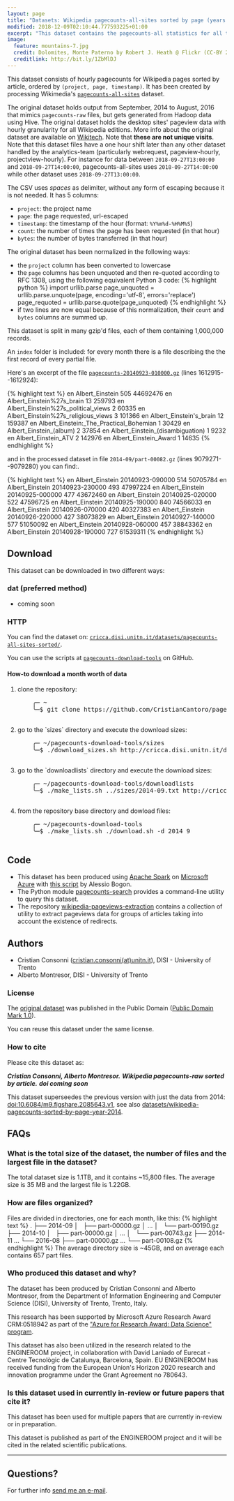```yaml
---
layout: page
title: "Datasets: Wikipedia pagecounts-all-sites sorted by page (years 2014 – 2016)"
modified: 2018-12-09T02:10:44.777593225+01:00
excerpt: "This dataset contains the pagecounts-all statistics for all the Wikimedia projects sorted by page 2014-2016"
image:
  feature: mountains-7.jpg
  credit: Dolomites, Monte Paterno by Robert J. Heath @ Flickr (CC-BY 2.0)
  creditlink: http://bit.ly/1ZbMlDJ
---
```


This dataset consists of hourly pagecounts for Wikipedia pages sorted by article, ordered by `(project, page, timestamp)`. It has been created by processing Wikimedia's [`pagecounts-all-sites`](https://dumps.wikimedia.org/other/pagecounts-all-sites) dataset.

The original dataset holds output from September, 2014 to August, 2016 that mimics `pagecounts-raw` files, but gets generated from Hadoop data using Hive. The original dataset holds the desktop sites' pageview data with hourly granularity for all Wikipedia editions. More info about the original dataset are available on [Wikitech](https://wikitech.wikimedia.org/wiki/Analytics/Archive/Data/Pagecounts-all-sites). Note that **these are not unique visits**. Note that this dataset files have a one hour shift later than any other dataset handled by the analytics-team (particularly webrequest, pageview-hourly, projectview-hourly). For instance for data between `2018-09-27T13:00:00` and `2018-09-27T14:00:00`, pagecounts-all-sites uses `2018-09-27T14:00:00` while other dataset uses `2018-09-27T13:00:00`.

The CSV uses *spaces* as delimiter, without any form of escaping because it is not needed. It has 5 columns:

* `project`: the project name
* `page`: the page requested, url-escaped
* `timestamp`: the timestamp of the hour (format: `%Y%m%d-%H%M%S`)
* `count`: the number of times the page has been requested (in that hour)
* `bytes`: the number of bytes transferred (in that hour)

The original dataset has been normalized in the following ways:

* the `project` column has been converted to lowercase
* the `page` columns has been unquoted and then re-quoted according to RFC 1308,
using the following equivalent Python 3 code:
{% highlight python %}
import urllib.parse
page_unquoted = urllib.parse.unquote(page, encoding='utf-8',
    errors='replace')
page_requoted = urllib.parse.quote(page_unquoted)
{% endhighlight %}
* if two lines are now equal because of this normalization, their `count` and
`bytes` columns are summed up.

This dataset is split in many gzip'd files, each of them containing 1,000,000 records.

An `index` folder is included: for every month there is a file describing the the first record of every partial file.

Here's an excerpt of the file [`pagecounts-20140923-010000.gz`](https://dumps.wikimedia.org/other/pagecounts-all-sites/2014/2014-09/pagecounts-20140923-010000.gz) (lines 1612915--1612924)<a class="collapsible inactive" id='pagecounts-raw_sample' href="#"></a>:
<div class="collapsible" id='pagecounts-raw_sample'>
{% highlight text %}
en Albert_Einstein 505 44692476
en Albert_Einstein%27s_brain 13 259793
en Albert_Einstein%27s_political_views 2 60335
en Albert_Einstein%27s_religious_views 3 101366
en Albert_Einstein's_brain 12 159387
en Albert_Einstein:_The_Practical_Bohemian 1 30429
en Albert_Einstein_(album) 2 37854
en Albert_Einstein_(disambiguation) 1 9232
en Albert_Einstein_ATV 2 142976
en Albert_Einstein_Award 1 14635
{% endhighlight %}
</div>

and in the processed dataset in file `2014-09/part-00082.gz` (lines 9079271--9079280) you can find:<a class="collapsible inactive" id='pagecounts-raw-sorted_sample' href="#"></a>.
<div class="collapsible" id='pagecounts-raw-sorted_sample'>
{% highlight text %}
en Albert_Einstein 20140923-090000 514 50705784
en Albert_Einstein 20140923-230000 493 47997224
en Albert_Einstein 20140925-000000 477 43672460
en Albert_Einstein 20140925-020000 522 47596725
en Albert_Einstein 20140925-190000 840 74566033
en Albert_Einstein 20140926-070000 420 40327383
en Albert_Einstein 20140926-220000 427 38073829
en Albert_Einstein 20140927-140000 577 51050092
en Albert_Einstein 20140928-060000 457 38843362
en Albert_Einstein 20140928-190000 727 61539311
{% endhighlight %}
</div>

## Download

This dataset can be downloaded in two different ways:

### dat (preferred method)

* coming soon

### HTTP

You can find the dataset on: [`cricca.disi.unitn.it/datasets/pagecounts-all-sites-sorted/`](http://cricca.disi.unitn.it/datasets/pagecounts-all-sites-sorted/).

You can use the scripts at [`pagecounts-download-tools`](https://github.com/CristianCantoro/pagecounts-download-tools) on GitHub.

#### How-to download a month worth of data

<ol>
  <li>
    clone the repository:
    <pre>
    ╭─ ~
    ╰─$ git clone https://github.com/CristianCantoro/pagecounts-download-tools
    </pre>
  </li>
  <li>
    go to the `sizes` directory and execute the download sizes:
    <pre>
    ╭─ ~/pagecounts-download-tools/sizes
    ╰─$ ./download_sizes.sh http://cricca.disi.unitn.it/datasets/pagecounts-all-sites-sorted/
    </pre>
  </li>
  <li>
    go to the `downloadlists` directory and execute the download sizes:
    <pre>
    ╭─ ~/pagecounts-download-tools/downloadlists
    ╰─$ ./make_lists.sh ../sizes/2014-09.txt http://cricca.disi.unitn.it/datasets/pagecounts-all-sites-sorted/
    </pre>
  </li>
  <li>
    from the repository base directory and dowload files:
    <pre>
    ╭─ ~/pagecounts-download-tools
    ╰─$ ./make_lists.sh ./download.sh -d 2014 9
    </pre>
  </li>
</ol>

## Code

* This dataset has been produced using [Apache Spark](https://spark.apache.org/)
  on [Microsoft Azure](https://azure.microsoft.com/)
  with [this script](https://gist.github.com/youtux/13353862ac4227c4baf2) by Alessio Bogon.
* The Python module [pagecounts-search](https://github.com/youtux/pagecounts-search)
  provides a command-line utility to query this dataset.
* The repository [wikipedia-pageviews-extraction](https://github.com/NGI4eu/engineroom-wikipedia-pageviews-extraction) contains a collection of utility to extract pageviews
data for groups of articles taking into account the existence of redirects.

## Authors

* Cristian Consonni ([cristian.consonni(at)unitn.it](mailto:cristian.consonni(at)unitn(dot)it)), DISI - University of Trento
* Alberto Montresor, DISI - University of Trento

### License

The [original dataset](https://dumps.wikimedia.org/other/pagecounts-raw/) was
published in the Public Domain ([Public Domain Mark 1.0](http://creativecommons.org/publicdomain/mark/1.0/)).

You can reuse this dataset under the same license.

### How to cite

Please cite this dataset as:

***Cristian Consonni, Alberto Montresor.***
***Wikipedia pagecounts-raw sorted by article.***
***doi coming soon***

This dataset superseedes the previous version with just the data from 2014:
[doi:10.6084/m9.figshare.2085643.v1](https://dx.doi.org/10.6084/m9.figshare.2085643.v1),
see also [datasets/wikipedia-pagecounts-sorted-by-page-year-2014](http://disi.unitn.it/~consonni/datasets/wikipedia-pagecounts-sorted-by-page-year-2014/).

## FAQs

### What is the total size of the dataset, the number of files and the largest file in the dataset?

The total dataset size is 1.1TB, and it contains ~15,800 files. The average size is 35 MB and the largest file is 1.22GB.

### How are files organized?

Files are divided in directories, one for each month, like this:
{% highlight text %}
.
├── 2014-09
│   ├── part-00000.gz
│   ...
│   └── part-00190.gz
├── 2014-10
│   ├── part-00000.gz
│   ...
│   └── part-00743.gz
├── 2014-11
...
└── 2016-08
    ├── part-00000.gz
    ...
    └── part-00108.gz
{% endhighlight %}
The average directory size is ~45GB, and on average each contains 657 part files.

### Who produced this dataset and why?

The dataset has been produced by Cristian Consonni and Alberto Montresor, from the Department of Information Engineering and Computer Science (DISI), University of Trento, Trento, Italy.

This research has been supported by Microsoft Azure Research Award CRM:0518942 as part of the ["Azure for Research Award: Data Science" program](https://www.microsoft.com/en-us/research/academic-program/data-science-award/).

This dataset has also been utilized in the research related to the ENGINEROOM project, in collaboration with David Laniado of Eurecat - Centre Tecnològic de Catalunya, Barcelona, Spain. EU ENGINEROOM has received funding from the European Union's Horizon 2020 research and innovation programme under the Grant Agreement no 780643.

### Is this dataset used in currently in-review or future papers that cite it?

This dataset has been used for multiple papers that are currently in-review or in preparation.

This dataset is published as part of the ENGINEROOM project and it will be cited in the related scientific publications.

---

## Questions?

For further info <a href="mailto:cristian.consonni(at)unitn(dot)it" target="_blank">send me an e-mail</a>.
